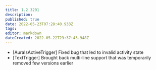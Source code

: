 ```yaml
---
title: 1.2.3201
description: 
published: true
date: 2022-05-23T07:28:40.933Z
tags: 
editor: markdown
dateCreated: 2022-05-22T23:37:43.948Z
---		
```

		
- [AuraIsActiveTrigger] Fixed bug that led to invalid activity state
- [TextTrigger] Brought back multi-line support that was temporarily removed few versions earlier
